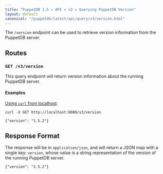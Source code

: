 ```yaml
---
title: "PuppetDB 1.5 » API » v3 » Querying PuppetDB Version"
layout: default
canonical: "/puppetdb/latest/api/query/v3/version.html"
---
```


[curl]: ../curl.html#using-curl-from-localhost-non-sslhttp

The `/version` endpoint can be used to retrieve version information from the PuppetDB server.

## Routes

### `GET /v3/version`

This query endpoint will return version information about the running PuppetDB
server.

#### Examples

[Using `curl` from localhost][curl]:

    curl -X GET http://localhost:8080/v3/version

    {"version": "1.5.2"}

## Response Format

The response will be in `application/json`, and will return a JSON map with a
single key: `version`, whose value is a string representation of the version
of the running PuppetDB server.

    {"version": "1.5.2"}
